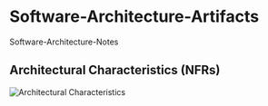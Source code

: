#  Software-Architecture-Artifacts
Software-Architecture-Notes

## Architectural Characteristics (NFRs)

![Architectural Characteristics](https://github.com/sumitDas28/software-architecture-handbook/blob/main/NFR.png)
